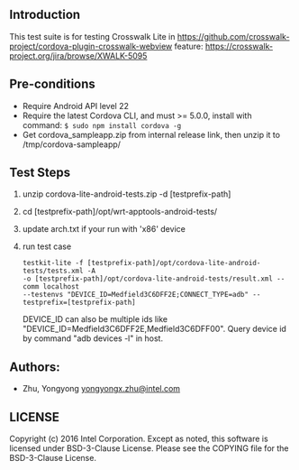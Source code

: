 ## Introduction

This test suite is for testing Crosswalk Lite in https://github.com/crosswalk-project/cordova-plugin-crosswalk-webview
feature: https://crosswalk-project.org/jira/browse/XWALK-5095


## Pre-conditions

* Require Android API level 22
* Require the latest Cordova CLI, and must >= 5.0.0, install with command: `$ sudo npm install cordova -g`
* Get cordova_sampleapp.zip from internal release link, then unzip it to /tmp/cordova-sampleapp/


## Test Steps
1. unzip cordova-lite-android-tests<version>.zip -d [testprefix-path]

2. cd [testprefix-path]/opt/wrt-apptools-android-tests/

3. update arch.txt if your run with 'x86' device

4. run test case

   ```
   testkit-lite -f [testprefix-path]/opt/cordova-lite-android-tests/tests.xml -A
   -o [testprefix-path]/opt/cordova-lite-android-tests/result.xml --comm localhost
   --testenvs "DEVICE_ID=Medfield3C6DFF2E;CONNECT_TYPE=adb" --testprefix=[testprefix-path]
   ```

   DEVICE_ID can also be multiple ids like "DEVICE_ID=Medfield3C6DFF2E,Medfield3C6DFF00".
   Query device id by command "adb devices -l" in host.

## Authors:

* Zhu, Yongyong <yongyongx.zhu@intel.com>

## LICENSE

Copyright (c) 2016 Intel Corporation.
Except as noted, this software is licensed under BSD-3-Clause License.
Please see the COPYING file for the BSD-3-Clause License.
